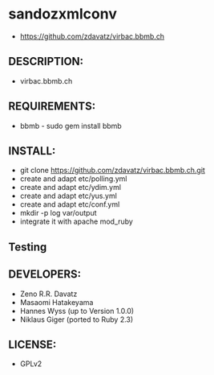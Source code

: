 # sandozxmlconv

* https://github.com/zdavatz/virbac.bbmb.ch


## DESCRIPTION:

* virbac.bbmb.ch

## REQUIREMENTS:

* bbmb - sudo gem install bbmb

## INSTALL:

* git clone https://github.com/zdavatz/virbac.bbmb.ch.git
* create and adapt etc/polling.yml
* create and adapt etc/ydim.yml
* create and adapt etc/yus.yml
* create and adapt etc/conf.yml
* mkdir -p log var/output
* integrate it with apache mod_ruby

## Testing


## DEVELOPERS:

* Zeno R.R. Davatz
* Masaomi Hatakeyama
* Hannes Wyss (up to Version 1.0.0)
* Niklaus Giger (ported to Ruby 2.3)

## LICENSE:

* GPLv2
